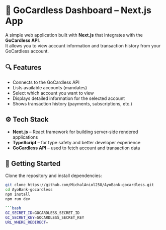 # 💸 GoCardless Dashboard – Next.js App

A simple web application built with **Next.js** that integrates with the **GoCardless API**.  
It allows you to view account information and transaction history from your GoCardless account.

## 🔍 Features

- Connects to the GoCardless API
- Lists available accounts (mandates)
- Select which account you want to view
- Displays detailed information for the selected account
- Shows transaction history (payments, subscriptions, etc.)

## ⚙️ Tech Stack

- **Next.js** – React framework for building server-side rendered applications
- **TypeScript** – for type safety and better developer experience
- **GoCardless API** – used to fetch account and transaction data

## 🚀 Getting Started

Clone the repository and install dependencies:

```bash
git clone https://github.com/MichalAniol258/AyoBank-gocardless.git
cd AyoBank-gocardless
npm install
npm run dev

```bash
GC_SECRET_ID=GOCARDLESS_SECRET_ID
GC_SECRET_KEY=GOCARDLESS_SECRET_KEY
URL_WHERE_REDIRECT=
